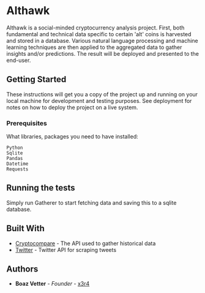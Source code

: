 # Althawk
Althawk is a social-minded cryptocurrency analysis project. First, both fundamental and technical data specific to certain 'alt' coins is harvested and stored in a database. Various natural language processing and machine learning techniques are then applied to the aggregated data to gather insights and/or predictions. The result will be deployed and presented to the end-user.

## Getting Started

These instructions will get you a copy of the project up and running on your local machine for development and testing purposes. See deployment for notes on how to deploy the project on a live system.

### Prerequisites

What libraries, packages you need to have installed:

```
Python
Sqlite
Pandas
Datetime
Requests
```

## Running the tests

Simply run Gatherer to start fetching data and saving this to a sqlite database.

## Built With

* [Cryptocompare](https://min-api.cryptocompare.com/) - The API used to gather historical data
* [Twitter](https://developer.twitter.com/en/docs) - Twitter API for scraping tweets

## Authors

* **Boaz Vetter** - *Founder* - [x3r4](https://github.com/x3r4)
